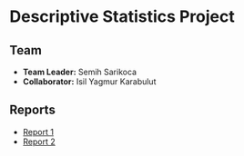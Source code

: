 # Descriptive Statistics Project

## Team

- **Team Leader:** Semih Sarikoca
- **Collaborator:** Isil Yagmur Karabulut

## Reports

- [Report 1](Task1/Report1.md)
- [Report 2](Task2/Report2.md)
